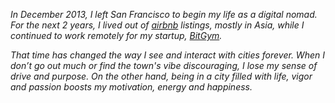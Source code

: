 *In December 2013, I left San Francisco to begin my life as a digital nomad. For the next 2 years, I lived out of [airbnb](http://www.airbnb.com/c/komanakuttan?s=8) listings, mostly in Asia, while I continued to work remotely for my startup, [BitGym](http://www.bitgym.com).*

*That time has changed the way I see and interact with cities forever. When I don’t go out much or find the town's vibe discouraging, I lose my sense of drive and purpose. On the other hand, being in a city filled with life, vigor and passion boosts my motivation, energy and happiness.*

